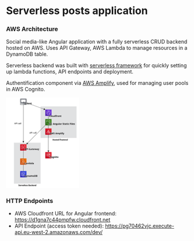 # Serverless posts application

### AWS Architecture
Social media-like Angular application with a fully serverless CRUD backend hosted on AWS. Uses API Gateway, AWS Lambda to manage resources in a DynamoDB table.

Serverless backend was built with [serverless framework](https://github.com/serverless/serverless) for quickly setting up lambda functions, API endpoints and deployment.

Authentification component via [AWS Amplify](https://github.com/aws-amplify/amplify-js), used for managing user pools in AWS Cognito.

<img src="img/architecture.png" alt="drawing" width="200"/>


### HTTP Endpoints

* AWS Cloudfront URL for Angular frontend: https://d1gna7c44pmpfw.cloudfront.net
* API Endpoint (access token needed): https://pg70462vjc.execute-api.eu-west-2.amazonaws.com/dev/
